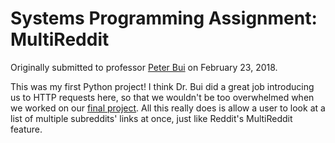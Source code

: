 # Systems Programming Assignment: MultiReddit
Originally submitted to professor [Peter Bui](https://www3.nd.edu/~pbui/) on February 23, 2018.  

This was my first Python project! I think Dr. Bui did a great job introducing us to HTTP requests here, so that we wouldn't be too overwhelmed when we worked on our [final project](https://github.com/nmarcopo/spideyAndThor). All this really does is allow a user to look at a list of multiple subreddits' links at once, just like Reddit's MultiReddit feature.